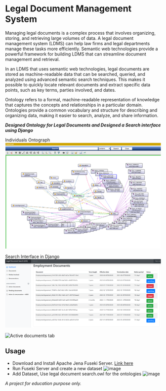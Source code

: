 # Legal Document Management System
Managing legal documents is a complex process that involves organizing, storing, and retrieving large volumes of data. 
A legal document management system (LDMS) can help law firms and legal departments manage these tasks more efficiently. 
Semantic web technologies provide a powerful framework for building LDMS that can streamline document management and retrieval.

In an LDMS that uses semantic web technologies, legal documents are stored as machine-readable data that can be searched, queried, and analyzed using advanced semantic search techniques.
This makes it possible to quickly locate relevant documents and extract specific data points, such as key terms, parties involved, and dates.

Ontology refers to a formal, machine-readable representation of knowledge that captures the concepts and relationships in a particular domain. 
Ontologies provide a common vocabulary and structure for describing and organizing data, making it easier to search, analyze, and share information.

***Designed Ontology for Legal Documents and Designed a Search interface using Django***

Individuals Ontograph
![Individuals Ontograph](https://github.com/praseedm/legal-document-search-OWL/blob/master/Screenshots/individuals%20ontograf.png)

Search Interface in Django
![Search interface](https://github.com/praseedm/legal-document-search-OWL/blob/master/Screenshots/website%201.png)

![Active documents tab](https://github.com/praseedm/legal-document-search-OWL/assets/13822610/41d359b6-f557-4e63-9097-2c43c0b0a536)

## Usage
- Download and Install Apache Jena Fuseki Server. [Link here](https://jena.apache.org/download)
- Run Fuseki Server and create a new dataset
  ![image](https://github.com/praseedm/legal-document-search-OWL/assets/13822610/e2acec8f-5ede-4d1b-a694-2105200c5d43)
- Add Dataset, Use legal document search.owl for the ontologies
  ![image](https://github.com/praseedm/legal-document-search-OWL/assets/13822610/fd4cb68c-e90f-4c6e-b7fe-1dab4583a526)




*A project for education purpose only.*
